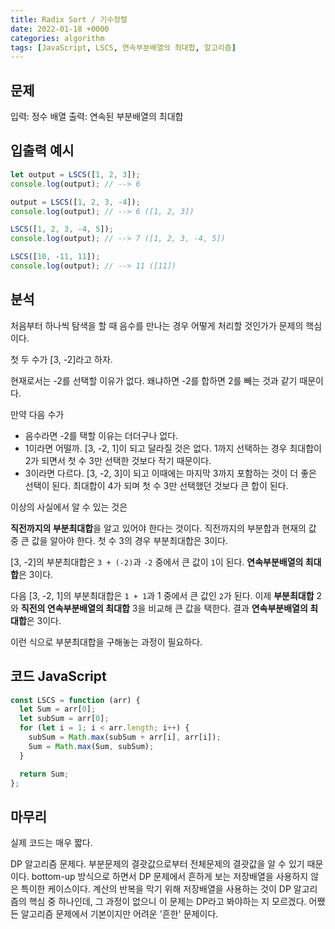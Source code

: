 ```yaml
---
title: Radix Sort / 기수정렬
date: 2022-01-18 +0000
categories: algorithm
tags: [JavaScript, LSCS, 연속부분배열의 최대합, 알고리즘]
---
```


## 문제

입력: 정수 배열
출력: 연속된 부분배열의 최대합

## 입출력 예시

```js
let output = LSCS([1, 2, 3]);
console.log(output); // --> 6

output = LSCS([1, 2, 3, -4]);
console.log(output); // --> 6 ([1, 2, 3])

LSCS([1, 2, 3, -4, 5]);
console.log(output); // --> 7 ([1, 2, 3, -4, 5])

LSCS([10, -11, 11]);
console.log(output); // --> 11 ([11])
```

## 분석

처음부터 하나씩 탐색을 할 때 음수를 만나는 경우 어떻게 처리할 것인가가 문제의 핵심이다.

첫 두 수가 [3, -2]라고 하자.

현재로서는 -2를 선택할 이유가 없다. 왜냐하면 -2를 합하면 2를 빼는 것과 같기 때문이다.

만약 다음 수가

- 음수라면 -2를 택할 이유는 더더구나 없다.
- 1이라면 어떨까. [3, -2, 1]이 되고 달라질 것은 없다. 1까지 선택하는 경우 최대합이 2가 되면서 첫 수 3만 선택한 것보다 작기 때문이다.
- 3이라면 다르다. [3, -2, 3]이 되고 이때에는 마지막 3까지 포함하는 것이 더 좋은 선택이 된다. 최대합이 4가 되며 첫 수 3만 선택했던 것보다 큰 합이 된다.

이상의 사실에서 알 수 있는 것은

**직전까지의 부분최대합**을 알고 있어야 한다는 것이다. 직전까지의 부분합과 현재의 값 중 큰 값을 알아야 한다.
첫 수 3의 경우 부분최대합은 3이다.

[3, -2]의 부분최대합은 `3 + (-2)`과 `-2` 중에서 큰 값이 `1`이 된다. **연속부분배열의 최대합**은 3이다.

다음 [3, -2, 1]의 부분최대합은 `1 + 1`과 1 중에서 큰 값인 `2`가 된다. 이제 **부분최대합** 2와 **직전의 연속부분배열의 최대합** 3을 비교해 큰 값을 택한다. 결과 **연속부분배열의 최대합**은 3이다.

이런 식으로 부분최대합을 구해놓는 과정이 필요하다.

## 코드 JavaScript

```js
const LSCS = function (arr) {
  let Sum = arr[0];
  let subSum = arr[0];
  for (let i = 1; i < arr.length; i++) {
    subSum = Math.max(subSum + arr[i], arr[i]);
    Sum = Math.max(Sum, subSum);
  }

  return Sum;
};
```

## 마무리

실제 코드는 매우 짧다.

DP 알고리즘 문제다. 부분문제의 결괏값으로부터 전체문제의 결괏값을 알 수 있기 때문이다. bottom-up 방식으로 하면서 DP 문제에서 흔하게 보는 저장배열을 사용하지 않은 특이한 케이스이다. 계산의 반복을 막기 위해 저장배열을 사용하는 것이 DP 알고리즘의 핵심 중 하나인데, 그 과정이 없으니 이 문제는 DP라고 봐야하는 지 모르겠다. 어쨌든 알고리즘 문제에서 기본이지만 어려운 '흔한' 문제이다.
